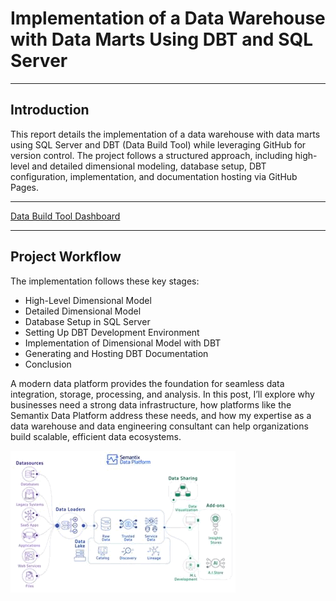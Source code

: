 
# Implementation of a Data Warehouse with Data Marts Using DBT and SQL Server
***

## Introduction

This report details the implementation of a data warehouse with data marts using SQL Server and DBT (Data Build Tool) while leveraging GitHub for version control. The project follows a structured approach, including high-level and detailed dimensional modeling, database setup, DBT configuration, implementation, and documentation hosting via GitHub Pages.

***

<a href="./dbtpipeline/index.html"  target="_blank"> Data Build Tool Dashboard   </a>

*** 


## Project Workflow

The implementation follows these key stages:

- High-Level Dimensional Model
- Detailed Dimensional Model
- Database Setup in SQL Server
- Setting Up DBT Development Environment
- Implementation of Dimensional Model with DBT
- Generating and Hosting DBT Documentation
- Conclusion


A modern data platform provides the foundation for seamless data integration, storage, processing, and analysis. In this post, I’ll explore why businesses need a strong data infrastructure, how platforms like the Semantix Data Platform address these needs, and how my expertise as a data warehouse and data engineering consultant can help organizations build scalable, efficient data ecosystems.

![](./dwworksheet/datapipeline.gif)






